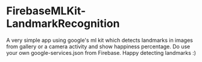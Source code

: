 # FirebaseMLKit-LandmarkRecognition

A very simple app using google's ml kit which detects landmarks in images from gallery or a camera activity and show happiness percentage. Do use your own google-services.json from Firebase. Happy detecting landmarks :) 
